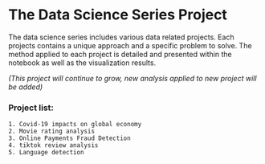 # __The Data Science Series Project__

The data science series includes various data related
projects. Each projects contains a unique approach and
a specific problem to solve. The method applied to each
project is detailed and presented within the notebook
as well as the visualization results.

*(This project will continue to grow, new analysis applied to
new project will be added)*

### __Project list__:
```
1. Covid-19 impacts on global economy
2. Movie rating analysis 
3. Online Payments Fraud Detection
4. tiktok review analysis
5. Language detection 
```